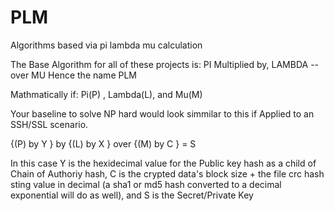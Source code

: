 PLM
===

Algorithms based via pi lambda mu calculation


The Base Algorithm for all of these projects is: PI Multiplied by, LAMBDA -- 
over MU 
Hence the name PLM

Mathmatically if: Pi(P) , Lambda(L), and Mu(M)

Your baseline to solve NP hard would look simmilar to this if Applied to an SSH/SSL scenario.

   {(P) by Y } by {(L) by X } over {(M) by C } = S

In this case Y is the hexidecimal value for the Public key hash as a child of Chain of Authoriy hash, C is the crypted data's  block size + the file crc hash sting value in decimal (a sha1 or md5 hash converted to a decimal exponential will do as well), and S is the Secret/Private Key



